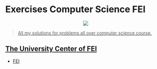 # Exercises Computer Science FEI

<p align="center">
<a href="https://portal.fei.edu.br/"><img src="https://gerenciador.fei.edu.br/Template/junho2017/Themes/Resources/imagens/logo.svg"/></a">
</p>

> All my solutions for problems all over computer science course.

## The University Center of FEI 
* [FEI](https://portal.fei.edu.br/) 
